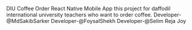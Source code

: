 DIU Coffee Order React Native Mobile App this project for daffodil international university teachers who want to order coffee.
Developer-@MdSakibSarker Developer-@FoysalShekh Developer-@Selim Reja Joy

